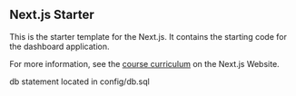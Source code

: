 ## Next.js Starter

This is the starter template for the Next.js. It contains the starting code for the dashboard application.

For more information, see the [course curriculum](https://nextjs.org/learn) on the Next.js Website.

db statement located in config/db.sql